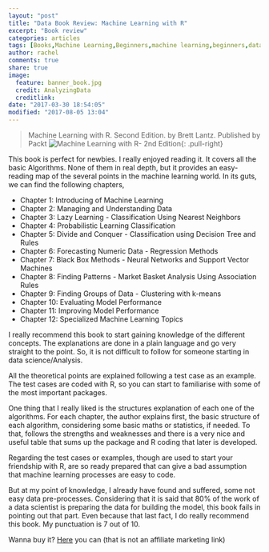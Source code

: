 ```yaml
---
layout: "post"
title: "Data Book Review: Machine Learning with R"
excerpt: "Book review"
categories: articles
tags: [Books,Machine Learning,Beginners,machine learning,beginners,data science,algorithm,programming R,Self-learning,Trees,Forecasting,Patterns,Market Basket Analysis]
author: rachel
comments: true
share: true
image:
  feature: banner_book.jpg
  credit: AnalyzingData
  creditlink:
date: "2017-03-30 18:54:05"
modified: "2017-08-05 13:04"
---
```


> Machine Learning with R.
> Second Edition.
> by Brett Lantz.
> Published by Packt
 ![Machine Learning with R- 2nd Edition]({{site.url}}/images/books/m_l_with_r.jpg){: .pull-right}

This book is perfect for newbies. I really enjoyed reading it. It covers all the basic Algorithms. None of them in real depth, but it provides an easy-reading map of the several points in the machine learning world.
In its guts, we can find the following chapters,
- Chapter 1: Introducing of Machine Learning
- Chapter 2: Managing and Understanding Data
- Chapter 3: Lazy Learning - Classification Using Nearest Neighbors
- Chapter 4: Probabilistic Learning Classification
- Chapter 5: Divide and Conquer - Classification using Decision Tree and Rules
- Chapter 6: Forecasting Numeric Data - Regression Methods
- Chapter 7: Black Box Methods - Neural Networks and Support Vector Machines
- Chapter 8: Finding Patterns - Market Basket Analysis Using Association Rules
- Chapter 9: Finding Groups of Data - Clustering with k-means
- Chapter 10: Evaluating Model Performance
- Chapter 11: Improving Model Performance
- Chapter 12: Specialized Machine Learning Topics

I really recommend this book to start gaining knowledge of the different concepts. The explanations are done in a plain language and go very straight to the point. So, it is not difficult to follow for someone starting in data science/Analysis.

All the theoretical points are explained following a test case as an example. The test cases are coded with R, so you can start to familiarise with some of the most important packages.

One thing that I really liked is the structures explanation of each one of the algorithms. For each chapter, the author explains first, the basic structure of each algorithm, considering some basic maths or statistics, if needed. To that, follows the strengths and weaknesses and there is a very nice and useful table that sums up the package and R coding that later is developed.

Regarding the test cases or examples, though are used to start your friendship with R, are so ready prepared that can give a bad assumption that machine learning processes are easy to code.

But at my point of knowledge, I already have found and suffered, some not easy data pre-processes. Considering that it is said that 80% of the work of a data scientist is preparing the data for building the model, this book fails in pointing out that part. Even because that last fact, I do really recommend this book. My punctuation is 7 out of 10.

Wanna buy it? [Here][66126b9b] you can (that is not an affiliate marketing link)

  [66126b9b]: https://www.amazon.com/Machine-Learning-Second-Brett-Lantz/dp/1784393908/ref=sr_1_fkmr1_1?ie=UTF8&qid=1501933147&sr=8-1-fkmr1&keywords=brett+lentz+machine+learning "Machine Learning with R - Second Edition"

